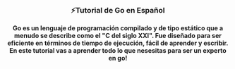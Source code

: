   <h3 align="center">
  ⚡️Tutorial de Go en Español
  </h3>

<p align="center">
<strong>
Go es un lenguaje de programación compilado y de tipo estático que a menudo 
se describe como el "C del siglo XXI".
Fue diseñado para ser eficiente en términos de tiempo de ejecución, 
fácil de aprender y escribir.
En este tutorial vas a aprender todo lo que nesesitas para ser un experto en go!
</strong>

